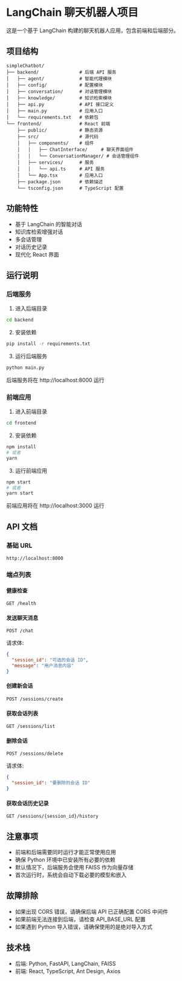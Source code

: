 # LangChain 聊天机器人项目

这是一个基于 LangChain 构建的聊天机器人应用，包含前端和后端部分。

## 项目结构

```
simpleChatbot/
├── backend/               # 后端 API 服务
│   ├── agent/             # 智能代理模块
│   ├── config/            # 配置模块
│   ├── conversation/      # 对话管理模块
│   ├── knowledge/         # 知识检索模块
│   ├── api.py             # API 接口定义
│   ├── main.py            # 应用入口
│   └── requirements.txt   # 依赖包
└── frontend/              # React 前端
    ├── public/            # 静态资源
    ├── src/               # 源代码
    │   ├── components/    # 组件
    │   │   ├── ChatInterface/     # 聊天界面组件
    │   │   └── ConversationManager/ # 会话管理组件
    │   ├── services/      # 服务
    │   │   └── api.ts     # API 服务
    │   └── App.tsx        # 应用入口
    ├── package.json       # 依赖描述
    └── tsconfig.json      # TypeScript 配置
```

## 功能特性

- 基于 LangChain 的智能对话
- 知识库检索增强对话
- 多会话管理
- 对话历史记录
- 现代化 React 界面

## 运行说明

### 后端服务

1. 进入后端目录
```bash
cd backend
```

2. 安装依赖
```bash
pip install -r requirements.txt
```

3. 运行后端服务
```bash
python main.py
```

后端服务将在 http://localhost:8000 运行

### 前端应用

1. 进入前端目录
```bash
cd frontend
```

2. 安装依赖
```bash
npm install
# 或者
yarn
```

3. 运行前端应用
```bash
npm start
# 或者
yarn start
```

前端应用将在 http://localhost:3000 运行

## API 文档

### 基础 URL
```
http://localhost:8000
```

### 端点列表

#### 健康检查
```
GET /health
```

#### 发送聊天消息
```
POST /chat
```
请求体:
```json
{
  "session_id": "可选的会话 ID",
  "message": "用户消息内容"
}
```

#### 创建新会话
```
POST /sessions/create
```

#### 获取会话列表
```
GET /sessions/list
```

#### 删除会话
```
POST /sessions/delete
```
请求体:
```json
{
  "session_id": "要删除的会话 ID"
}
```

#### 获取会话历史记录
```
GET /sessions/{session_id}/history
```

## 注意事项

- 前端和后端需要同时运行才能正常使用应用
- 确保 Python 环境中已安装所有必要的依赖
- 默认情况下，后端服务会使用 FAISS 作为向量存储
- 首次运行时，系统会自动下载必要的模型和嵌入

## 故障排除

- 如果出现 CORS 错误，请确保后端 API 已正确配置 CORS 中间件
- 如果前端无法连接到后端，请检查 API_BASE_URL 配置
- 如果遇到 Python 导入错误，请确保使用的是绝对导入方式

## 技术栈

- 后端: Python, FastAPI, LangChain, FAISS
- 前端: React, TypeScript, Ant Design, Axios 